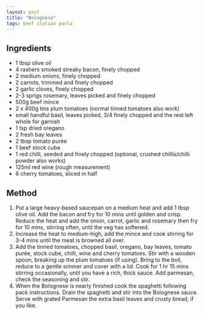 ```yaml
---
layout: post
title: "Bolognese"
tags: beef italian pasta
---
```


## Ingredients

* 1 tbsp olive oil
* 4 rashers smoked streaky bacon, finely chopped
* 2 medium onions, finely chopped
* 2 carrots, trimmed and finely chopped
* 2 garlic cloves, finely chopped
* 2-3 sprigs rosemary, leaves picked and finely chopped
* 500g beef mince
* 2 x 400g tins plum tomatoes (normal tinned tomatoes also work)
* small handful basil, leaves picked, 3/4 finely chopped and the rest left whole for garnish
* 1 tsp dried oregano
* 2 fresh bay leaves
* 2 tbsp tomato purée
* 1 beef stock cube
* 1 red chilli, seeded and finely chopped (optional, crushed chillis/chilli powder also works)
* 125ml red wine (rough measurement)
* 6 cherry tomatoes, sliced in half

## Method

1. Put a large heavy-based saucepan on a medium heat and add 1 tbsp olive oil. Add the bacon and
   fry for 10 mins until golden and crisp. Reduce the heat and add the onion, carrot, garlic and
   rosemary then fry for 10 mins, stirring often, until the veg has softened. 
2. Increase the heat to medium-high, add the mince and cook stirring for 3-4 mins until the meat is
   browned all over.
3. Add the tinned tomatoes, chopped basil, oregano, bay leaves, tomato purée, stock cube, chilli,
   wine and cherry tomatoes. Stir with a wooden spoon, breaking up the plum tomatoes (if using).
   Bring to the boil, reduce to a gentle simmer and cover with a lid. Cook for 1 hr 15 mins
   stirring occasionally, until you have a rich, thick sauce. Add parmesan, check the seasoning and
   stir.
4. When the Bolognese is nearly finished cook the spaghetti following pack instructions. Drain the
   spaghetti and stir into the Bolognese sauce. Serve with grated Parmesan the extra basil leaves
   and crusty bread, if you like.
